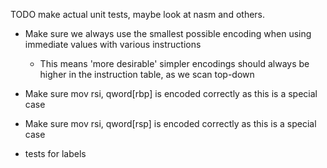 TODO make actual unit tests, maybe look at nasm and others.

* Make sure we always use the smallest possible encoding when using immediate values with various instructions
    * This means 'more desirable' simpler encodings should always be higher in the instruction table, as we scan top-down

* Make sure mov rsi, qword\[rbp\] is encoded correctly as this is a special case
* Make sure mov rsi, qword\[rsp\] is encoded correctly as this is a special case

* tests for labels
